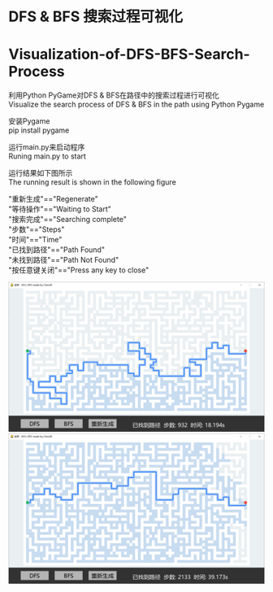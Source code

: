 # DFS & BFS 搜索过程可视化
# Visualization-of-DFS-BFS-Search-Process

利用Python PyGame对DFS & BFS在路径中的搜索过程进行可视化\
Visualize the search process of DFS & BFS in the path using Python Pygame

安装Pygame\
pip install pygame

运行main.py来启动程序\
Runing main.py to start

运行结果如下图所示\
The running result is shown in the following figure

"重新生成"=="Regenerate"\
"等待操作"=="Waiting to Start"\
"搜索完成"=="Searching complete"\
"步数"=="Steps"\
"时间"=="Time"\
"已找到路径"=="Path Found"\
"未找到路径"=="Path Not Found"\
"按任意键关闭"=="Press any key to close"

![image text](https://github.com/1743383978/Visualization-of-DFS-BFS-Search-Process/blob/main/running%20result/maze1.png)
![image text](https://github.com/1743383978/Visualization-of-DFS-BFS-Search-Process/blob/main/running%20result/maze2.png)
